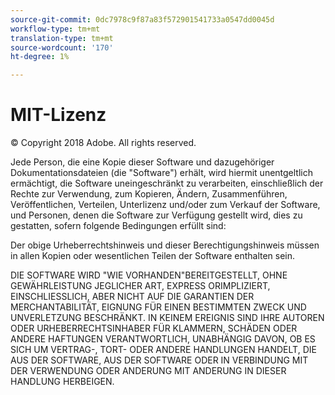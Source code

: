 ```yaml
---
source-git-commit: 0dc7978c9f87a83f572901541733a0547dd0045d
workflow-type: tm+mt
translation-type: tm+mt
source-wordcount: '170'
ht-degree: 1%

---
```

# MIT-Lizenz

© Copyright 2018 Adobe. All rights reserved.

Jede Person, die eine Kopie dieser Software und dazugehöriger Dokumentationsdateien (die &quot;Software&quot;) erhält, wird hiermit unentgeltlich ermächtigt, die Software uneingeschränkt zu verarbeiten, einschließlich der Rechte zur Verwendung, zum Kopieren, Ändern, Zusammenführen, Veröffentlichen, Verteilen, Unterlizenz und/oder zum Verkauf der Software, und Personen, denen die Software zur Verfügung gestellt wird, dies zu gestatten, sofern folgende Bedingungen erfüllt sind:

Der obige Urheberrechtshinweis und dieser Berechtigungshinweis müssen in allen Kopien oder wesentlichen Teilen der Software enthalten sein.

DIE SOFTWARE WIRD &quot;WIE VORHANDEN&quot;BEREITGESTELLT, OHNE GEWÄHRLEISTUNG JEGLICHER ART, EXPRESS ORIMPLIZIERT, EINSCHLIESSLICH, ABER NICHT AUF DIE GARANTIEN DER MERCHANTABILITÄT, EIGNUNG FÜR EINEN BESTIMMTEN ZWECK UND UNVERLETZUNG BESCHRÄNKT. IN KEINEM EREIGNIS SIND IHRE AUTOREN ODER URHEBERRECHTSINHABER FÜR KLAMMERN, SCHÄDEN ODER ANDERE HAFTUNGEN VERANTWORTLICH, UNABHÄNGIG DAVON, OB ES SICH UM VERTRAG-, TORT- ODER ANDERE HANDLUNGEN HANDELT, DIE AUS DER SOFTWARE, AUS DER SOFTWARE ODER IN VERBINDUNG MIT DER VERWENDUNG ODER ANDERUNG MIT ANDERUNG IN DIESER HANDLUNG HERBEIGEN.
